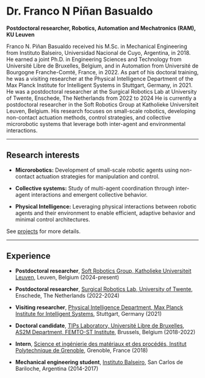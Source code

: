 # Dr. Franco N Piñan Basualdo

**Postdoctoral researcher, Robotics, Automation and Mechatronics (RAM), KU Leuven**

Franco N. Piñan Basualdo received his M.Sc. in Mechanical Engineering from Instituto Balseiro, Universidad Nacional de Cuyo, Argentina, in 2018.  He earned a joint Ph.D. in Engineering Sciences and Technology from Université Libre de Bruxelles, Belgium, and in Automation from Université de Bourgogne Franche-Comté, France, in 2022.  As part of his doctoral training, he was a visiting researcher at the Physical Intelligence Department of the Max Planck Institute for Intelligent Systems in Stuttgart, Germany, in 2021. He was a postdoctoral researcher at the Surgical Robotics Lab at University of Twente, Enschede, The Netherlands from 2022 to 2024 He is currently a postdoctoral researcher in the Soft Robotics Group at Katholieke Universiteit Leuven, Belgium.  His research focuses on small-scale robotics, developing non-contact actuation methods, control strategies, and collective microrobotic systems that leverage both inter-agent and environmental interactions.


---

## Research interests


- **Microrobotics:** Development of small-scale robotic agents using non-contact actuation strategies for manipulation and control.

- **Collective systems:** Study of multi-agent coordination through inter-agent interactions and emergent collective behavior.

- **Physical Intelligence:** Leveraging physical interactions between robotic agents and their environment to enable efficient, adaptive behavior and minimal control architectures.


See [projects](./projects/) for more details.

---

## Experience


- **Postdoctoral researcher**, [Soft Robotics Group, Katholieke Universiteit Leuven](https://softroboticsgroup.com/), Leuven, Belgium (2024-present)

- **Postdoctoral researcher**, [Surgical Robotics Lab, University of Twente](https://surgicalroboticslab.nl/), Enschede, The Netherlands (2022-2024)

- **Visiting researcher**, [Physical Intelligence Department, Max Planck Institute for Intelligent Systems](https://is.mpg.de/pi), Stuttgart, Germany (2021)

- **Doctoral candidate**, [TIPs Laboratory, Université Libre de Bruxelles](https://tips-ulb.be/), [AS2M Department, FEMTO-ST Institute](https://www.femto-st.fr/en/), Brussels, Belgium (2018-2022)

- **Intern**, [Science et ingénierie des matériaux et des procédés, Institut Polytechnique de Grenoble](https://simap.grenoble-inp.fr/en), Grenoble, France (2018)

- **Mechanical engineering student**, [Instituto Balseiro](https://www.ib.edu.ar/), San Carlos de Bariloche, Argentina (2014-2017)
